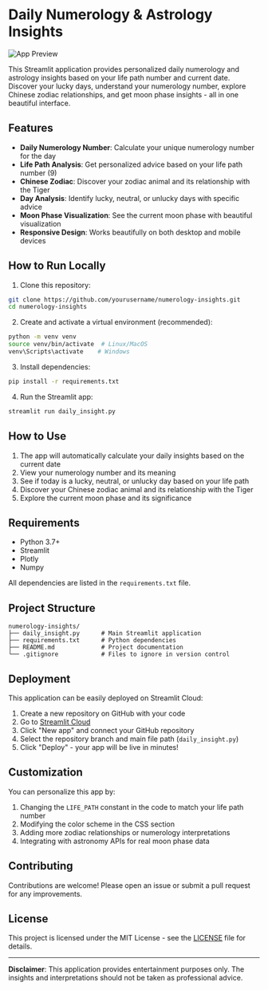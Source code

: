 # Daily Numerology & Astrology Insights

![App Preview](https://via.placeholder.com/800x400?text=Beautiful+Numerology+and+Astrology+Insights)

This Streamlit application provides personalized daily numerology and astrology insights based on your life path number and current date. Discover your lucky days, understand your numerology number, explore Chinese zodiac relationships, and get moon phase insights - all in one beautiful interface.

## Features

- **Daily Numerology Number**: Calculate your unique numerology number for the day
- **Life Path Analysis**: Get personalized advice based on your life path number (9)
- **Chinese Zodiac**: Discover your zodiac animal and its relationship with the Tiger
- **Day Analysis**: Identify lucky, neutral, or unlucky days with specific advice
- **Moon Phase Visualization**: See the current moon phase with beautiful visualization
- **Responsive Design**: Works beautifully on both desktop and mobile devices

## How to Run Locally

1. Clone this repository:
```bash
git clone https://github.com/yourusername/numerology-insights.git
cd numerology-insights
```

2. Create and activate a virtual environment (recommended):
```bash
python -m venv venv
source venv/bin/activate  # Linux/MacOS
venv\Scripts\activate    # Windows
```

3. Install dependencies:
```bash
pip install -r requirements.txt
```

4. Run the Streamlit app:
```bash
streamlit run daily_insight.py
```

## How to Use

1. The app will automatically calculate your daily insights based on the current date
2. View your numerology number and its meaning
3. See if today is a lucky, neutral, or unlucky day based on your life path
4. Discover your Chinese zodiac animal and its relationship with the Tiger
5. Explore the current moon phase and its significance

## Requirements

- Python 3.7+
- Streamlit
- Plotly
- Numpy

All dependencies are listed in the `requirements.txt` file.

## Project Structure

```
numerology-insights/
├── daily_insight.py      # Main Streamlit application
├── requirements.txt      # Python dependencies
├── README.md             # Project documentation
└── .gitignore            # Files to ignore in version control
```

## Deployment

This application can be easily deployed on Streamlit Cloud:

1. Create a new repository on GitHub with your code
2. Go to [Streamlit Cloud](https://streamlit.io/cloud)
3. Click "New app" and connect your GitHub repository
4. Select the repository branch and main file path (`daily_insight.py`)
5. Click "Deploy" - your app will be live in minutes!

## Customization

You can personalize this app by:

1. Changing the `LIFE_PATH` constant in the code to match your life path number
2. Modifying the color scheme in the CSS section
3. Adding more zodiac relationships or numerology interpretations
4. Integrating with astronomy APIs for real moon phase data

## Contributing

Contributions are welcome! Please open an issue or submit a pull request for any improvements.

## License

This project is licensed under the MIT License - see the [LICENSE](LICENSE) file for details.

---

**Disclaimer**: This application provides entertainment purposes only. The insights and interpretations should not be taken as professional advice.
